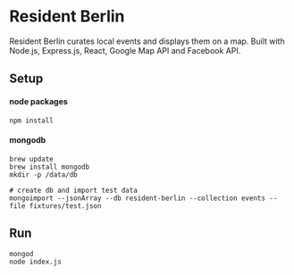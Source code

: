 # Resident Berlin

Resident Berlin curates local events and displays them on a map. Built with Node.js, Express.js,
React, Google Map API and Facebook API.

## Setup
#### node packages
```npm install```
#### mongodb  
```
brew update
brew install mongodb
mkdir -p /data/db

# create db and import test data
mongoimport --jsonArray --db resident-berlin --collection events --file fixtures/test.json
```

## Run
```
mongod
node index.js
```
